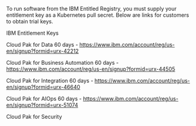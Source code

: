 To run software from the IBM Entitled Registry, you must supply your entitlement key as a Kubernetes pull secret. Below are links for customers to obtain trial keys.

IBM Entitlement Keys

Cloud Pak for Data                                      60 days -   https://www.ibm.com/account/reg/us-en/signup?formid=urx-42212

Cloud Pak for Business Automation        60 days -   https://www.ibm.com/account/reg/us-en/signup?formid=urx-44505

Cloud Pak for Integration                          60 days -   https://www.ibm.com/account/reg/us-en/signup?formid=urx-46640

Cloud Pak for AIOps                                    60 days -  https://www.ibm.com/account/reg/us-en/signup?formid=urx-51074

Cloud Pak for Security
